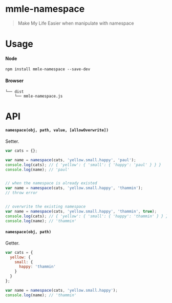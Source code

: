 # mmle-namespace

> Make My Life Easier when manipulate with namespace

# Usage

#### Node

```shell
npm install mmle-namespace --save-dev
```

#### Browser

```
└── dist
    └── mmle-namespace.js
```

# API

#### `namespace(obj, path, value, [allowOverwrite])`

Setter.

```js
var cats = {};

var name = namespace(cats, 'yellow.small.happy', 'paul');
console.log(cats); // { 'yellow': { 'small': { 'happy': 'paul' } } }
console.log(name); // 'paul'


// when the namespace is already existed
var name = namespace(cats, 'yellow.small.happy', 'thammin');
// throw error


// overwrite the existing namespace
var name = namespace(cats, 'yellow.small.happy', 'thammin', true);
console.log(cats); // { 'yellow': { 'small': { 'happy': 'thammin' } } }
console.log(name); // 'thammin'
```

#### `namespace(obj, path)`

Getter.

```js
var cats = {
  yellow: {
    small: {
      happy: 'thammin'
    }
  }
};

var name = namespace(cats, 'yellow.small.happy');
console.log(name); // 'thammin'
```
